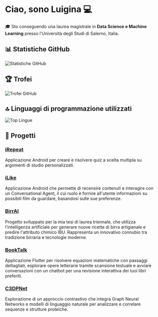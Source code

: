 <!-- ## Hi there👋 I'm Luigina💻
I am a student at the University of Salerno, Italy. In this repository, you'll find two of my current projects:

* <b>iRepeat</b>: an Android application for creating and solving multiple choice quizzes on custom study topics.
* <b>iLike</b>: an Android application that allows you to review content and interact with a Conversational Agent, whose role is to provide the user with information about possible films to watch, based on his preferences.

Through them, I aim to apply my academic knowledge and gain hands-on experience with programming languages, development tools, operating systems and servers.

<b> Thank you for taking the time to explore my GitHub profile. </b> -->

# Ciao, sono Luigina 💻

🎓 Sto conseguendo una laurea magistrale in **Data Science e Machine Learning** presso l'Università degli Studi di Salerno, Italia.

## 📊 Statistiche GitHub

![Statistiche GitHub](https://github-readme-stats.vercel.app/api?username=Luigina2001&show_icons=true&theme=radical&hide=prs,issues,contribs)

## 🏆 Trofei

![Trofei GitHub](https://github-profile-trophy.vercel.app/?username=Luigina2001&theme=juicyfresh)

## 🔝 Linguaggi di programmazione utilizzati

![Top Lingue](https://github-readme-stats.vercel.app/api/top-langs/?username=Luigina2001&layout=compact&theme=radical&langs_count=6)

## 📁 Progetti

### [iRepeat](https://github.com/Luigina2001/iRepeat)
Applicazione Android per creare e risolvere quiz a scelta multipla su argomenti di studio personalizzati.

### [iLike](https://github.com/Luigina2001/iLike)
Applicazione Android che permette di recensire contenuti e interagire con un Conversational Agent, il cui ruolo è fornire all'utente informazioni su possibili film da guardare, basandosi sulle sue preferenze.

### [BirrAI](https://github.com/Luigina2001/BirrAI)
Progetto sviluppato per la mia tesi di laurea triennale, che utilizza l'intelligenza artificiale per generare nuove ricette di birra artigianale e predire l'attributo chimico IBU. Rappresenta un innovativo connubio tra tradizione birraria e tecnologie moderne.

### [BookTalk](https://github.com/Luigina2001/BookTalk)
Applicazione Flutter per risolvere equazioni matematiche con passaggi dettagliati, esplorare opere letterarie tramite scansione testuale e avviare conversazioni con un chatbot per una revisione interattiva dei tuoi libri preferiti.

### [C3DPNet](https://github.com/Luigina2001/C3DPNet)
Esplorazione di un approccio contrastivo che integra Graph Neural Networks e modelli di linguaggio naturale per analizzare e correlare sequenze e strutture proteiche.



<!--In questo repository troverai cinque dei miei progetti attuali:

* <b>iRepeat</b>: un'applicazione Android per creare e risolvere quiz a scelta multipla su argomenti di studio personalizzati;
* <b>iLike</b>: un'applicazione Android che permette di recensire contenuti e interagire con un Conversational Agent, il cui ruolo è fornire all'utente informazioni su possibili film da guardare, basandosi sulle sue preferenze.
* <b>BirrAI</b>: progetto, sviluppato per la mia tesi di laurea triennale, che utilizza l'intelligenza artificiale per generare nuove ricette di birra artigianale e predire l'attributo chimico IBU, rappresentando un innovativo connubio tra tradizione birraria e tecnologie moderne.
* <b>BookTalk</b>: un'applicazione Flutter per risolvere equazioni matematiche con passaggi dettagliati, esplorare opere letterarie tramite scansione testuale e avviare conversazioni con un chatbot per una revisione interattiva dei tuoi libri preferiti.
* <b>C3DPNet</b>: esplorazione di un approccio contrastivo che integra Graph Neural Networks e modelli di linguaggio naturale per analizzare e correlare sequenze e strutture proteiche.


Attraverso questi progetti, intendo applicare le mie conoscenze accademiche e acquisire esperienza pratica con linguaggi di programmazione, strumenti di sviluppo, sistemi operativi e server.

<b>Grazie per aver dedicato del tempo a esplorare il mio profilo GitHub.</b>



**Luigina2001/Luigina2001** is a ✨ _special_ ✨ repository because its `README.md` (this file) appears on your GitHub profile.

Here are some ideas to get you started:

- 🔭 I’m currently working on ...
- 🌱 I’m currently learning ...
- 👯 I’m looking to collaborate on ...
- 🤔 I’m looking for help with ...
- 💬 Ask me about ...
- 📫 How to reach me: ...
- 😄 Pronouns: ...
- ⚡ Fun fact: ...
-->
